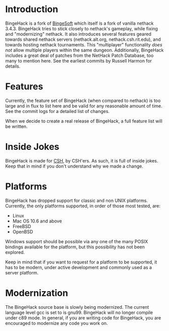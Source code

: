 # Introduction
BingeHack is a fork of [BingeSoft](http://nethack.atarininja.org/) which itself
is a fork of vanilla nethack 3.4.3. BingeHack tries to stick closely to nethack's
gameplay, while fixing and "modernizing" nethack. It also introduces several
features geared towards shared nethack servers (nethack.alt.org,
nethack.csh.rit.edu), and towards hosting nethack tournaments. This "multiplayer"
functionality _does not_ allow multiple players within the same dungeon.
Additionally, BingeHack includes a great deal of patches from the NetHack Patch
Database, too many to mention here. See the earliest commits by Russell Harmon
for details.

# Features
Currently, the feature set of BingeHack (when compared to nethack) is too large
and in flux to list here and be valid for any reasonable amount of time. See the
commit logs for a detailed list of changes.

When we decide to create a real release of BingeHack, a full feature list will
be written.

# Inside Jokes
BingeHack is made for [CSH](http://csh.rit.edu/), by CSH'ers. As such, it is
full of inside jokes. Keep that in mind if you don't understand why we made a
change.

# Platforms
BingeHack has dropped support for classic and non UNIX platforms. Currently,
the only platforms supported, in order of those most tested, are:

- Linux
- Mac OS 10.6 and above
- FreeBSD
- OpenBSD

Windows support should be possible via any one of the many POSIX bindings
available for the platform, but this possibility has not been explored.

Keep in mind that if you want to request for a platform to be supported, it has
to be modern, under active development and commonly used as a server platform.

# Modernization
The BingeHack source base is slowly being modernized. The current language level
gcc is set to is gnu99. BingeHack will no longer compile under c89 mode. In
general, if you are writing code for BingeHack, you are encouraged to
modernize any code you work on.

<!-- vim: set tw=80 fo=tcroqn2 ft=mkd: -->
